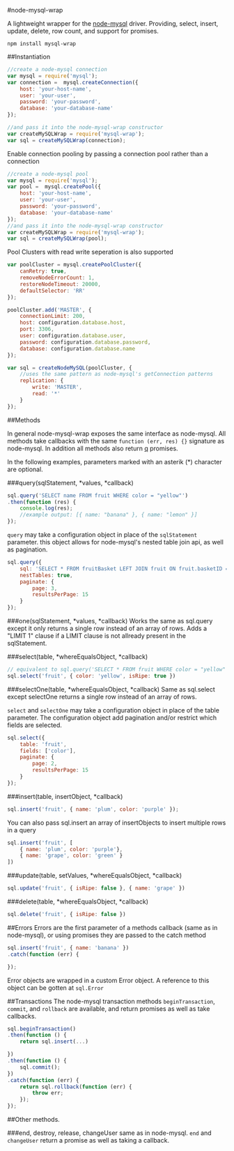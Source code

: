 #node-mysql-wrap

A lightweight wrapper for the [node-mysql](https://github.com/felixge/node-mysql)
driver.  Providing, select, insert, update, delete, row count, and support
for promises.

`npm install mysql-wrap`

##Instantiation
```javascript
//create a node-mysql connection
var mysql = require('mysql');
var connection =  mysql.createConnection({
    host: 'your-host-name',
    user: 'your-user',
    password: 'your-password',
    database: 'your-database-name'
});

//and pass it into the node-mysql-wrap constructor
var createMySQLWrap = require('mysql-wrap');
var sql = createMySQLWrap(connection);
```

Enable connection pooling by passing a connection pool rather than
a connection
```javascript
//create a node-mysql pool
var mysql = require('mysql');
var pool =  mysql.createPool({
    host: 'your-host-name',
    user: 'your-user',
    password: 'your-password',
    database: 'your-database-name'
});
//and pass it into the node-mysql-wrap constructor
var createMySQLWrap = require('mysql-wrap');
var sql = createMySQLWrap(pool);
```

Pool Clusters with read write seperation is also supported
```javascript
var poolCluster = mysql.createPoolCluster({
    canRetry: true,
    removeNodeErrorCount: 1,
    restoreNodeTimeout: 20000,
    defaultSelector: 'RR'
});

poolCluster.add('MASTER', {
    connectionLimit: 200,
    host: configuration.database.host,
    port: 3306,
    user: configuration.database.user,
    password: configuration.database.password,
    database: configuration.database.name
});

var sql = createNodeMySQL(poolCluster, {
    //uses the same pattern as node-mysql's getConnection patterns
    replication: {
        write: 'MASTER',
        read: '*'
    }
});
```


##Methods

In general node-mysql-wrap exposes the same interface as node-mysql.  All methods
take callbacks with the same `function (err, res) {}` signature as node-mysql.
In addition all methods also return [q](https://github.com/kriskowal/q) promises.

In the following examples, parameters marked with an asterik (\*) character are
optional.

###query(sqlStatement, \*values, \*callback)
```javascript
sql.query('SELECT name FROM fruit WHERE color = "yellow"')
.then(function (res) {
    console.log(res);
    //example output: [{ name: "banana" }, { name: "lemon" }]
});
```

`query` may take a configuration object in place of the `sqlStatement` parameter.
this object allows for node-mysql's nested table join api, as well as pagination.
```javascript
sql.query({
	sql: 'SELECT * FROM fruitBasket LEFT JOIN fruit ON fruit.basketID = fruitBasket.id',
	nestTables: true,
	paginate: {
		page: 3,
		resultsPerPage: 15
	}
});
```

###one(sqlStatement, \*values, \*callback)
Works the same as sql.query except it only returns a single row instead of an array
of rows.  Adds a "LIMIT 1" clause if a LIMIT clause is not allready present in
the sqlStatement.

###select(table, \*whereEqualsObject, \*callback)
```javascript
// equivalent to sql.query('SELECT * FROM fruit WHERE color = "yellow" AND isRipe = "true"')
sql.select('fruit', { color: 'yellow', isRipe: true })
```

###selectOne(table, \*whereEqualsObject, \*callback)
Same as sql.select except selectOne returns a single row instead of an array of rows.


`select` and `selectOne` may take a configuration object in place of the table
parameter.  The configuration object add pagination and/or restrict which fields
are selected.
```javascript
sql.select({
	table: 'fruit',
	fields: ['color'],
	paginate: {
		page: 2,
		resultsPerPage: 15
	}
});
```



###insert(table, insertObject, \*callback)
```javascript
sql.insert('fruit', { name: 'plum', color: 'purple' });
```
You can also pass sql.insert an array of insertObjects to insert multiple rows in a query
```javascript
sql.insert('fruit', [
    { name: 'plum', color: 'purple'},
    { name: 'grape', color: 'green' }
])
```

###update(table, setValues, \*whereEqualsObject, \*callback)
```javascript
sql.update('fruit', { isRipe: false }, { name: 'grape' })
```

###delete(table, \*whereEqualsObject, \*callback)
```javascript
sql.delete('fruit', { isRipe: false })
```

##Errors
Errors are the first parameter of a methods callback (same as in node-mysql), or
using promises they are passed to the catch method
```javascript
sql.insert('fruit', { name: 'banana' })
.catch(function (err) {

});
```

Error objects are wrapped in a custom Error object.  A reference to this object
can be gotten at `sql.Error`

##Transactions
The node-mysql transaction methods `beginTransaction`, `commit`, and `rollback`
are available, and return promises as well as take callbacks.
```javascript
sql.beginTransaction()
.then(function () {
	return sql.insert(...)

})
.then(function () {
	sql.commit();
})
.catch(function (err) {
	return sql.rollback(function (err) {
		throw err;
	});
});
```

##Other methods.

###end, destroy, release, changeUser
same as in node-mysql.  `end` and `changeUser` return a promise as well as taking
a callback.
